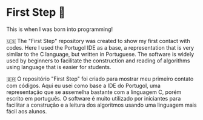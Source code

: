 # First Step 👣
This is when I was born into programming! 

🇺🇸 The "First Step" repository was created to show my first contact with codes. Here I used the Portugol IDE as a base, a representation that is very similar to the C language, but written in Portuguese. The software is widely used by beginners to facilitate the construction and reading of algorithms using language that is easier for students.

🇧🇷 O repositório "First Step" foi criado para mostrar meu primeiro contato com códigos. Aqui eu usei como base a IDE do Portugol, uma representação que se assemelha bastante com a linguagem C, porém escrito em português. O software é muito utilizado por iniciantes para facilitar a construção e a leitura dos algoritmos usando uma linguagem mais fácil aos alunos.
